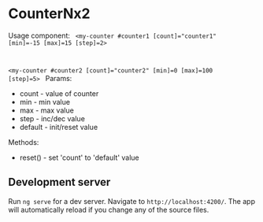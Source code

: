# CounterNx2

Usage component:
<code>
 <my-counter #counter1 [count]="counter1" [min]=-15 [max]=15 [step]=2></my-counter>
 
 <my-counter #counter2 [count]="counter2" [min]=0 [max]=100 [step]=5></my-counter>
</code>
Params:

* count - value of counter
* min - min value
* max - max value
* step - inc/dec value
* default - init/reset value
  
 Methods:
 * reset() - set 'count' to 'default' value
  

## Development server

Run `ng serve` for a dev server. Navigate to `http://localhost:4200/`. The app will automatically reload if you change any of the source files.

